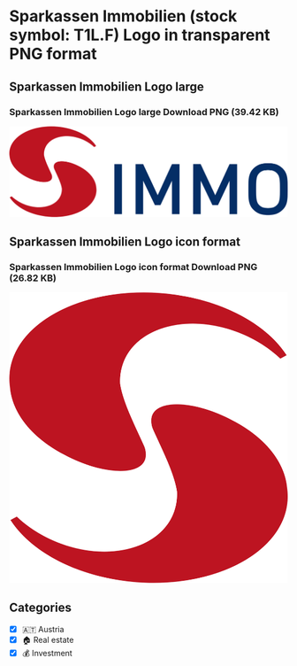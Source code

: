 # Sparkassen Immobilien (stock symbol: T1L.F) Logo in transparent PNG format

## Sparkassen Immobilien Logo large

### Sparkassen Immobilien Logo large Download PNG (39.42 KB)

![Sparkassen Immobilien Logo large Download PNG (39.42 KB)](/img/orig/T1L.F_BIG-87bd7ab3.png)

## Sparkassen Immobilien Logo icon format

### Sparkassen Immobilien Logo icon format Download PNG (26.82 KB)

![Sparkassen Immobilien Logo icon format Download PNG (26.82 KB)](/img/orig/T1L.F-75ad1804.png)



## Categories
- [x] 🇦🇹 Austria
- [x] 🏠 Real estate
- [x] 💰 Investment
